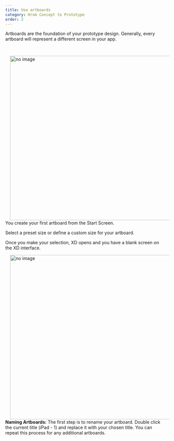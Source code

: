 ```yaml
---
title: Use artboards
category: Hrom Concept to Prototype
order: 2
---
```


Artboards are the foundation of your prototype design. Generally, every artboard will represent a different screen in your app.  

&nbsp; 

<img style="padding: 0px 15px; float: left" src="https://iwilfried.github.io/Adobe-XD-eBook/images/XD-Artboards-01.png
" alt="no image" width="520px"/>You create your first artboard from the Start Screen.  

Select a preset size or define a custom size for your artboard.
 
Once you make your selection, XD opens and you have a blank screen on the XD interface.

<img style="padding: 0px 15px" src="https://iwilfried.github.io/Adobe-XD-eBook/images/XD-Artboards-02.png
" alt="no image" width="520px"/>
**Naming Artboards:** The first step is to rename your artboard. Double click the current title (iPad - 1) and replace it with your chosen title. You can repeat this process for any additional artboards.
